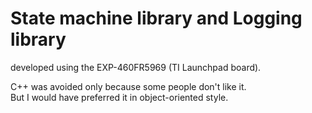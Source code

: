 # State machine library and Logging library # 
developed using the EXP-460FR5969 (TI Launchpad board).

C++ was avoided only because some people don't like it.  
But I would have preferred it in object-oriented style.